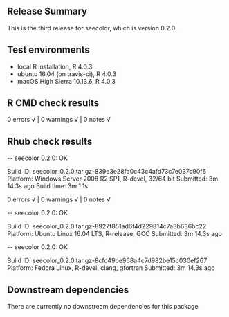 ## Release Summary

This is the third release for seecolor, which is version 0.2.0.

## Test environments
* local R installation, R 4.0.3
* ubuntu 16.04 (on travis-ci), R 4.0.3
* macOS High Sierra 10.13.6, R 4.0.3

## R CMD check results

0 errors √ | 0 warnings √ | 0 notes √

## Rhub check results
-- seecolor 0.2.0: OK

  Build ID:   seecolor_0.2.0.tar.gz-839e3e28fa0c43c4afd73c7e037c90f6
  Platform:   Windows Server 2008 R2 SP1, R-devel, 32/64 bit
  Submitted:  3m 14.3s ago
  Build time: 3m 1.1s

0 errors √ | 0 warnings √ | 0 notes √

-- seecolor 0.2.0: OK

  Build ID:   seecolor_0.2.0.tar.gz-8927f851ad6f4d229814c7a3b636bc22
  Platform:   Ubuntu Linux 16.04 LTS, R-release, GCC
  Submitted:  3m 14.3s ago


-- seecolor 0.2.0: OK

  Build ID:   seecolor_0.2.0.tar.gz-8cfc49be968a4c7d982be15c030ef267
  Platform:   Fedora Linux, R-devel, clang, gfortran
  Submitted:  3m 14.3s ago

## Downstream dependencies
There are currently no downstream dependencies for this package
